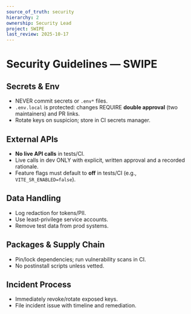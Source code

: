 ```yaml
---
source_of_truth: security
hierarchy: 2
ownership: Security Lead
project: SWIPE
last_review: 2025-10-17
---
```


# Security Guidelines — SWIPE

## Secrets & Env
- NEVER commit secrets or `.env*` files.
- `.env.local` is protected: changes REQUIRE **double approval** (two maintainers) and PR links.
- Rotate keys on suspicion; store in CI secrets manager.

## External APIs
- **No live API calls** in tests/CI.
- Live calls in dev ONLY with explicit, written approval and a recorded rationale.
- Feature flags must default to **off** in tests/CI (e.g., `VITE_SR_ENABLED=false`).

## Data Handling
- Log redaction for tokens/PII.
- Use least-privilege service accounts.
- Remove test data from prod systems.

## Packages & Supply Chain
- Pin/lock dependencies; run vulnerability scans in CI.
- No postinstall scripts unless vetted.

## Incident Process
- Immediately revoke/rotate exposed keys.
- File incident issue with timeline and remediation.


